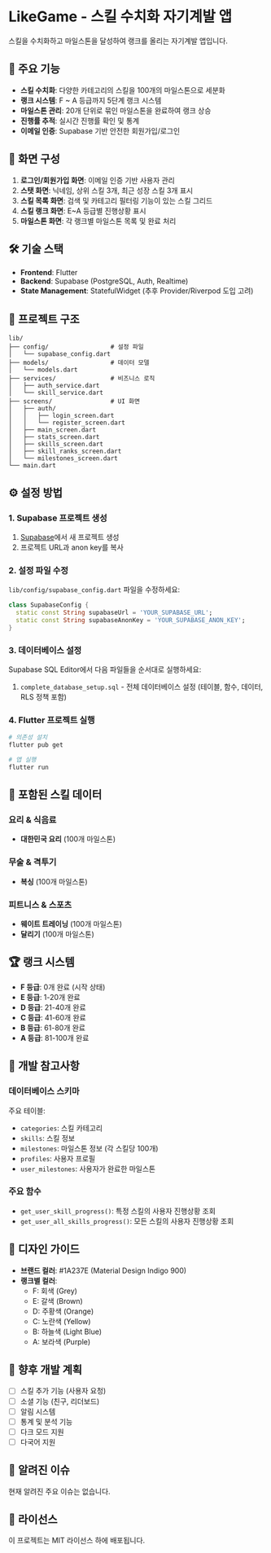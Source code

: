 # LikeGame - 스킬 수치화 자기계발 앱

스킬을 수치화하고 마일스톤을 달성하여 랭크를 올리는 자기계발 앱입니다.

## 🚀 주요 기능

- **스킬 수치화**: 다양한 카테고리의 스킬을 100개의 마일스톤으로 세분화
- **랭크 시스템**: F ~ A 등급까지 5단계 랭크 시스템
- **마일스톤 관리**: 20개 단위로 묶인 마일스톤을 완료하여 랭크 상승
- **진행률 추적**: 실시간 진행률 확인 및 통계
- **이메일 인증**: Supabase 기반 안전한 회원가입/로그인

## 📱 화면 구성

1. **로그인/회원가입 화면**: 이메일 인증 기반 사용자 관리
2. **스탯 화면**: 닉네임, 상위 스킬 3개, 최근 성장 스킬 3개 표시
3. **스킬 목록 화면**: 검색 및 카테고리 필터링 기능이 있는 스킬 그리드
4. **스킬 랭크 화면**: E~A 등급별 진행상황 표시
5. **마일스톤 화면**: 각 랭크별 마일스톤 목록 및 완료 처리

## 🛠 기술 스택

- **Frontend**: Flutter
- **Backend**: Supabase (PostgreSQL, Auth, Realtime)
- **State Management**: StatefulWidget (추후 Provider/Riverpod 도입 고려)

## 📂 프로젝트 구조

```
lib/
├── config/                 # 설정 파일
│   └── supabase_config.dart
├── models/                 # 데이터 모델
│   └── models.dart
├── services/               # 비즈니스 로직
│   ├── auth_service.dart
│   └── skill_service.dart
├── screens/                # UI 화면
│   ├── auth/
│   │   ├── login_screen.dart
│   │   └── register_screen.dart
│   ├── main_screen.dart
│   ├── stats_screen.dart
│   ├── skills_screen.dart
│   ├── skill_ranks_screen.dart
│   └── milestones_screen.dart
└── main.dart
```

## ⚙️ 설정 방법

### 1. Supabase 프로젝트 생성

1. [Supabase](https://supabase.com)에서 새 프로젝트 생성
2. 프로젝트 URL과 anon key를 복사

### 2. 설정 파일 수정

`lib/config/supabase_config.dart` 파일을 수정하세요:

```dart
class SupabaseConfig {
  static const String supabaseUrl = 'YOUR_SUPABASE_URL';
  static const String supabaseAnonKey = 'YOUR_SUPABASE_ANON_KEY';
}
```

### 3. 데이터베이스 설정

Supabase SQL Editor에서 다음 파일들을 순서대로 실행하세요:

1. `complete_database_setup.sql` - 전체 데이터베이스 설정 (테이블, 함수, 데이터, RLS 정책 포함)

### 4. Flutter 프로젝트 실행

```bash
# 의존성 설치
flutter pub get

# 앱 실행
flutter run
```

## 🎯 포함된 스킬 데이터

### 요리 & 식음료
- **대한민국 요리** (100개 마일스톤)

### 무술 & 격투기  
- **복싱** (100개 마일스톤)

### 피트니스 & 스포츠
- **웨이트 트레이닝** (100개 마일스톤)
- **달리기** (100개 마일스톤)

## 🏆 랭크 시스템

- **F 등급**: 0개 완료 (시작 상태)
- **E 등급**: 1-20개 완료
- **D 등급**: 21-40개 완료  
- **C 등급**: 41-60개 완료
- **B 등급**: 61-80개 완료
- **A 등급**: 81-100개 완료

## 🔧 개발 참고사항

### 데이터베이스 스키마

주요 테이블:
- `categories`: 스킬 카테고리
- `skills`: 스킬 정보
- `milestones`: 마일스톤 정보 (각 스킬당 100개)
- `profiles`: 사용자 프로필
- `user_milestones`: 사용자가 완료한 마일스톤

### 주요 함수

- `get_user_skill_progress()`: 특정 스킬의 사용자 진행상황 조회
- `get_user_all_skills_progress()`: 모든 스킬의 사용자 진행상황 조회

## 🎨 디자인 가이드

- **브랜드 컬러**: #1A237E (Material Design Indigo 900)
- **랭크별 컬러**:
  - F: 회색 (Grey)
  - E: 갈색 (Brown)  
  - D: 주황색 (Orange)
  - C: 노란색 (Yellow)
  - B: 하늘색 (Light Blue)
  - A: 보라색 (Purple)

## 📝 향후 개발 계획

- [ ] 스킬 추가 기능 (사용자 요청)
- [ ] 소셜 기능 (친구, 리더보드)
- [ ] 알림 시스템
- [ ] 통계 및 분석 기능
- [ ] 다크 모드 지원
- [ ] 다국어 지원

## 🐛 알려진 이슈

현재 알려진 주요 이슈는 없습니다.

## 📄 라이선스

이 프로젝트는 MIT 라이선스 하에 배포됩니다.